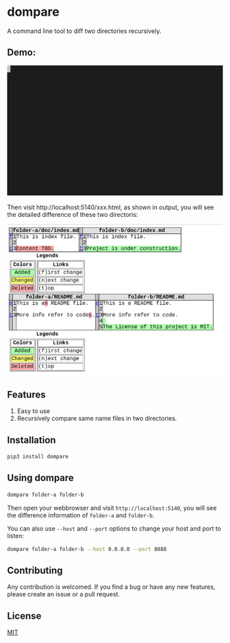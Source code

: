 # dompare
A command line tool to diff two directories recursively.

## Demo:
![Demo](images/dompare-demo.svg)

Then  visit http://localhost:5140/xxx.html, as shown in output, you will see the detailed difference of these two directoris:

![Diff Results](images/dompare-screenshot.png)


## Features
 1. Easy to use
 2. Recursively compare same name files in two directories.

## Installation
```bash
pip3 install dompare
```

## Using dompare
```bash
dompare folder-a folder-b
```
Then open your webbrowser and visit `http://localhost:5140`, you will see the difference information of `folder-a` and `folder-b`.

You can also use `--host` and `--port` options to change your host and port to listen:
```bash
dompare folder-a folder-b --host 0.0.0.0 --port 8888
```


## Contributing
Any contribution is welcomed. If you find a bug or have any new features, please create an issue or a pull request. 

## License
[MIT](LICENSE)
